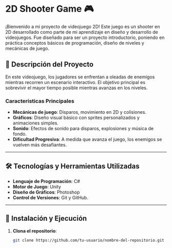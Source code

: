 # 2D Shooter Game 🎮

¡Bienvenido a mi proyecto de videojuego 2D! Este juego es un shooter en 2D desarrollado como parte de mi aprendizaje en diseño y desarrollo de videojuegos. Fue diseñado para ser un proyecto introductorio, poniendo en práctica conceptos básicos de programación, diseño de niveles y mecánicas de juego.

## 📝 Descripción del Proyecto

En este videojuego, los jugadores se enfrentan a oleadas de enemigos mientras recorren un escenario interactivo. El objetivo principal es sobrevivir el mayor tiempo posible mientras avanzas en los niveles.

### Características Principales
- **Mecánicas de juego**: Disparos, movimiento en 2D y colisiones.
- **Gráficos**: Diseño visual básico con sprites personalizados y animaciones simples.
- **Sonido**: Efectos de sonido para disparos, explosiones y música de fondo.
- **Dificultad Progresiva**: A medida que avanza el juego, los enemigos se vuelven más desafiantes.

---

## 🛠️ Tecnologías y Herramientas Utilizadas

- **Lenguaje de Programación**: C#
- **Motor de Juego**: Unity
- **Diseño de Gráficos**: Photoshop
- **Control de Versiones**: Git y GitHub.

---

## 🚀 Instalación y Ejecución

1. **Clona el repositorio**:
   ```bash
   git clone https://github.com/tu-usuario/nombre-del-repositorio.git
